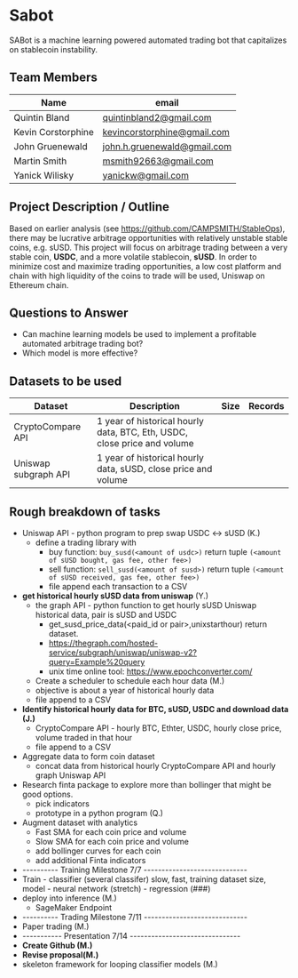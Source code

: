 # Sabot
SABot is a machine learning powered automated trading bot that capitalizes on stablecoin instability.

## Team Members

| Name                 | email                       | 
|----------------------|-----------------------------|
| Quintin Bland        | quintinbland2@gmail.com     |
| Kevin Corstorphine   | kevincorstorphine@gmail.com |
| John Gruenewald      | john.h.gruenewald@gmail.com |
| Martin Smith         | msmith92663@gmail.com       |
| Yanick Wilisky       | yanickw@gmail.com           |

## Project Description / Outline
Based on earlier analysis (see https://github.com/CAMPSMITH/StableOps), there may be lucrative arbitrage opportunities with relatively unstable stable coins, e.g. sUSD. This project will focus on arbitrage trading between a very stable coin, **USDC**, and a more volatile stablecoin, **sUSD**.  In order to minimize cost and maximize trading opportunities, a low cost platform and chain with high liquidity of the coins to trade will be used, Uniswap on Ethereum chain.

## Questions to Answer
* Can machine learning models be used to implement a profitable automated arbitrage trading bot?
* Which model is more effective?

## Datasets to be used

| Dataset | Description | Size | Records |
|---------|-------------|------|---------|
|   CryptoCompare API | 1 year of historical hourly data, BTC, Eth, USDC, close price and volume |  |  |
|   Uniswap subgraph API | 1 year of historical hourly data, sUSD, close price and volume |  |  |

## Rough breakdown of tasks
* Uniswap API - python program to prep swap USDC <-> sUSD (K.)
    * define a trading library with
        * buy function: `buy_susd(<amount of usdc>)` return tuple `(<amount of sUSD bought, gas fee, other fee>)`
        * sell function: `sell_susd(<amount of susd>)` return tuple `(<amount of sUSD received, gas fee, other fee>)`
        * file append each transaction to a CSV
* **get historical hourly sUSD data from uniswap** (Y.)
    * the graph API - python function to get hourly sUSD Uniswap historical data, pair is sUSD and USDC
        * get_susd_price_data(<paid_id or pair>,unixstarthour)  return dataset.
        * https://thegraph.com/hosted-service/subgraph/uniswap/uniswap-v2?query=Example%20query
        * unix time online tool: https://www.epochconverter.com/
    * Create a scheduler to schedule each hour data (M.)
    * objective is about a year of historical hourly data
    * file append to a CSV
* **Identify historical hourly data for BTC, sUSD, USDC and download data (J.)**
    * CryptoCompare API - hourly BTC, Ethter, USDC, hourly close price, volume traded in that hour
    * file append to a CSV
* Aggregate data to form coin dataset
    * concat data from historical hourly CryptoCompare API and hourly graph Uniswap API
* Research finta package to explore more than bollinger that might be good options.  
    * pick indicators
    * prototype in a python program (Q.)
* Augment dataset with analytics
    * Fast SMA for each coin price and volume
    * Slow SMA for each coin price and volume
    * add bollinger curves for each coin
    * add additional Finta indicators
* ----------  Training Milestone 7/7 -----------------------------
* Train - classifier (several classifer) slow, fast, training dataset size, model
        - neural network (stretch)
        - regression (###)
* deploy into inference (M.)
    * SageMaker Endpoint
* ----------  Trading Milestone 7/11 -----------------------------
* Paper trading (M.)
* ----------- Presentation   7/14  -------------------------------
* **Create Github (M.)** 
* **Revise proposal(M.)**
* skeleton framework for looping classifier models (M.)
